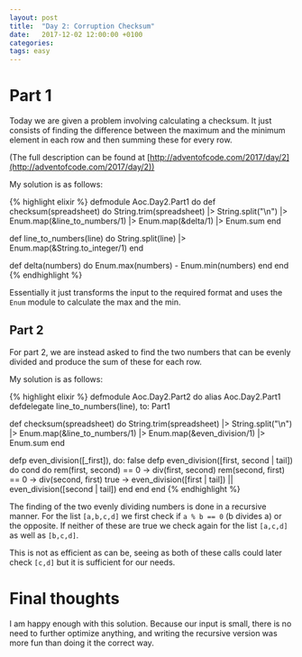 ```yaml
---
layout: post
title:  "Day 2: Corruption Checksum"
date:   2017-12-02 12:00:00 +0100
categories:
tags: easy
---
```

# Part 1

Today we are given a problem involving calculating a checksum. It just consists
of finding the difference between the maximum and the minimum element in each
row and then summing these for every row.

(The full description can be found at
[http://adventofcode.com/2017/day/2](http://adventofcode.com/2017/day/2))

My solution is as follows:

{% highlight elixir %}
defmodule Aoc.Day2.Part1 do
  def checksum(spreadsheet) do
    String.trim(spreadsheet)
    |> String.split("\n")
    |> Enum.map(&line_to_numbers/1)
    |> Enum.map(&delta/1)
    |> Enum.sum
  end

  def line_to_numbers(line) do
    String.split(line)
    |> Enum.map(&String.to_integer/1)
  end

  def delta(numbers) do
    Enum.max(numbers) - Enum.min(numbers)
  end
end
{% endhighlight %}

Essentially it just transforms the input to the required format and uses the
`Enum` module to calculate the max and the min.

## Part 2
For part 2, we are instead asked to find the two numbers that can be evenly
divided and produce the sum of these for each row.

My solution is as follows:

{% highlight elixir %}
defmodule Aoc.Day2.Part2 do
  alias Aoc.Day2.Part1
  defdelegate line_to_numbers(line), to: Part1

  def checksum(spreadsheet) do
    String.trim(spreadsheet)
    |> String.split("\n")
    |> Enum.map(&line_to_numbers/1)
    |> Enum.map(&even_division/1)
    |> Enum.sum
  end

  defp even_division([_first]), do: false
  defp even_division([first, second | tail]) do
    cond do
      rem(first, second) == 0 -> div(first, second)
      rem(second, first) == 0 -> div(second, first)
      true -> even_division([first | tail]) || even_division([second | tail])
    end
  end
end
{% endhighlight %}

The finding of the two evenly dividing numbers is done in a recursive manner.
For the list `[a,b,c,d]` we first check if `a % b == 0` (b divides a) or the
opposite. If neither of these are true we check again for the list `[a,c,d]` as
well as `[b,c,d]`.

This is not as efficient as can be, seeing as both of these calls could later
check `[c,d]` but it is sufficient for our needs.

# Final thoughts
I am happy enough with this solution. Because our input is small, there is no
need to further optimize anything, and writing the recursive version was more
fun than doing it the correct way.
